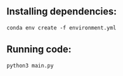 ## Installing dependencies:
`conda env create -f environment.yml`

## Running code:
`python3 main.py`